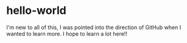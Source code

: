 # hello-world


I'm new to all of this, I was pointed into the direction of GitHub when I wanted to learn more. I hope to learn a lot here!!
